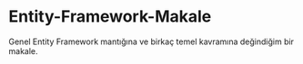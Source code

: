 # Entity-Framework-Makale
Genel Entity Framework mantığına ve birkaç temel kavramına değindiğim bir makale.
